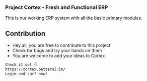 ### Project Cortex - Fresh and Functional ERP
This is our working ERP system with all the basic primary modules.

## Contribution
- Hey all, you are free to contribute to this project 
- Check for bugs and try your hands on them
- You are welcome to add your ideas to Cortex
```bash
Check it out 👇
https://cortex.pattarai.in/
Login and surf now!

